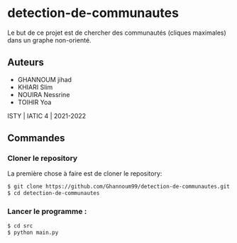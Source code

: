 # detection-de-communautes

Le but de ce projet est de chercher des communautés (cliques maximales) dans un graphe non-orienté.

## Auteurs
* GHANNOUM jihad
* KHIARI Slim
* NOUIRA Nessrine
* TOIHIR Yoa

ISTY | IATIC 4 | 2021-2022


## Commandes

### Cloner le repository
La première chose à faire est de cloner le repository:
```sh
$ git clone https://github.com/Ghannoum99/detection-de-communautes.git
$ cd detection-de-communautes
```

### Lancer le programme :
```sh
$ cd src
$ python main.py
```
